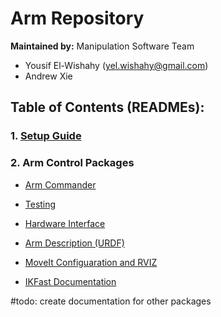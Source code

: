 # Arm Repository

**Maintained by:** Manipulation Software Team 

- Yousif El-Wishahy (yel.wishahy@gmail.com)
- Andrew Xie 

## Table of Contents (READMEs):

### 1. [Setup Guide](./setup.md)

### 2. Arm Control Packages
- [Arm Commander](./ob1_arm_control/README.md)

- [Testing](WIP)

- [Hardware Interface](./ob1_arm_hw_interface/README/README.md)

- [Arm Description (URDF)](./ob1_arm_description/README/README.md)

- [MoveIt Configuaration and RVIZ](./moveit_configs/README/README.md)

- [IKFast Documentation](./ik_solvers/robot_arm_ikfast_plugin/README.md)
    
#todo: create documentation for other packages
